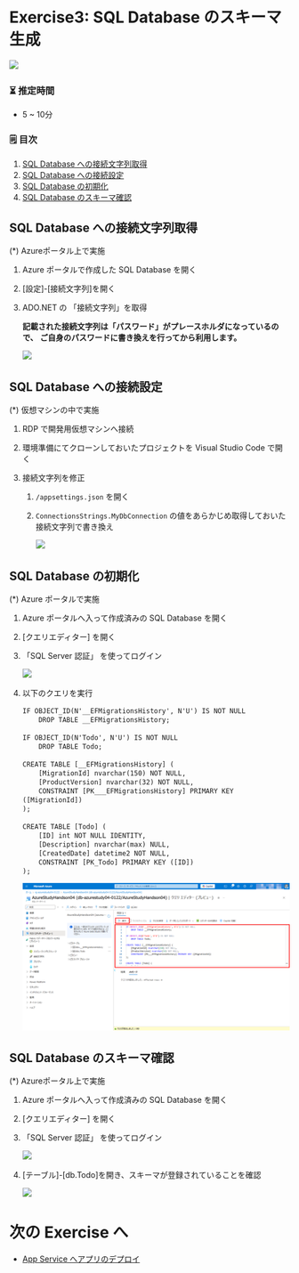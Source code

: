 # Exercise3: SQL Database のスキーマ生成

![](images/ex03-0000-schema.png)

### ⏳ 推定時間

- 5 ~ 10分

### 🗒️ 目次

1. [SQL Database への接続文字列取得](#sql-database-への接続文字列取得)
1. [SQL Database への接続設定](#sql-database-への接続設定)
1. [SQL Database の初期化](#sql-database-の初期化)
1. [SQL Database のスキーマ確認](#sql-database-のスキーマ確認)

## SQL Database への接続文字列取得

(*) Azureポータル上で実施

1. Azure ポータルで作成した SQL Database を開く

1. [設定]-[接続文字列]を開く

1. ADO.NET の 「接続文字列」を取得

    **記載された接続文字列は「パスワード」がプレースホルダになっているので、**
    **ご自身のパスワードに書き換えを行ってから利用します。**

    ![](images/ex03-0101-schema.png)

## SQL Database への接続設定

(*) 仮想マシンの中で実施


1. RDP で開発用仮想マシンへ接続

1. 環境準備にてクローンしておいたプロジェクトを Visual Studio Code で開く

1. 接続文字列を修正

    1. `/appsettings.json` を開く

    1. `ConnectionsStrings.MyDbConnection` の値をあらかじめ取得しておいた接続文字列で書き換え

        ![](images/ex03-0102-schema.png)

## SQL Database の初期化
<!-- 
(*) 仮想マシンの中で実施

1. RDP で開発用仮想マシンへ接続

1. PowerShell を管理者で起動、プロジェクトディレクトリに移動して、以下のコマンドを実行

    ```
    dotnet tool install -g dotnet-ef --version 8.*
    dotnet ef migrations add InitialCreate
    dotnet ef database update
    ```

    実行結果イメージ

    ![](images/ex03-0103-schema.png)

(*) Visual Studio Code の統合ターミナルでうまく動作しない場合、PowerShellを管理者起動して実行を試す
-->

(*) Azure ポータルで実施

1. Azure ポータルへ入って作成済みの SQL Database を開く

1. [クエリエディター] を開く

1. 「SQL Server 認証」 を使ってログイン

    ![](images/ex03-0401-schema.png)

1. 以下のクエリを実行

    ```
    IF OBJECT_ID(N'__EFMigrationsHistory', N'U') IS NOT NULL
        DROP TABLE __EFMigrationsHistory;

    IF OBJECT_ID(N'Todo', N'U') IS NOT NULL
        DROP TABLE Todo;

    CREATE TABLE [__EFMigrationsHistory] (
        [MigrationId] nvarchar(150) NOT NULL,
        [ProductVersion] nvarchar(32) NOT NULL,
        CONSTRAINT [PK___EFMigrationsHistory] PRIMARY KEY ([MigrationId])
    );

    CREATE TABLE [Todo] (
        [ID] int NOT NULL IDENTITY,
        [Description] nvarchar(max) NULL,
        [CreatedDate] datetime2 NOT NULL,
        CONSTRAINT [PK_Todo] PRIMARY KEY ([ID])
    );
    ```

    ![](images/ex03-0403-schema.png)

## SQL Database のスキーマ確認

(*) Azureポータル上で実施

1. Azure ポータルへ入って作成済みの SQL Database を開く

1. [クエリエディター] を開く

1. 「SQL Server 認証」 を使ってログイン

    ![](images/ex03-0401-schema.png)

1. [テーブル]-[db.Todo]を開き、スキーマが登録されていることを確認

    ![](images/ex03-0402-schema.png)


# 次の Exercise へ

* [App Service へアプリのデプロイ](exercise04.md)

